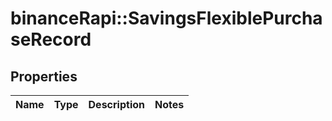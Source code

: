 # binanceRapi::SavingsFlexiblePurchaseRecord


## Properties
Name | Type | Description | Notes
------------ | ------------- | ------------- | -------------


